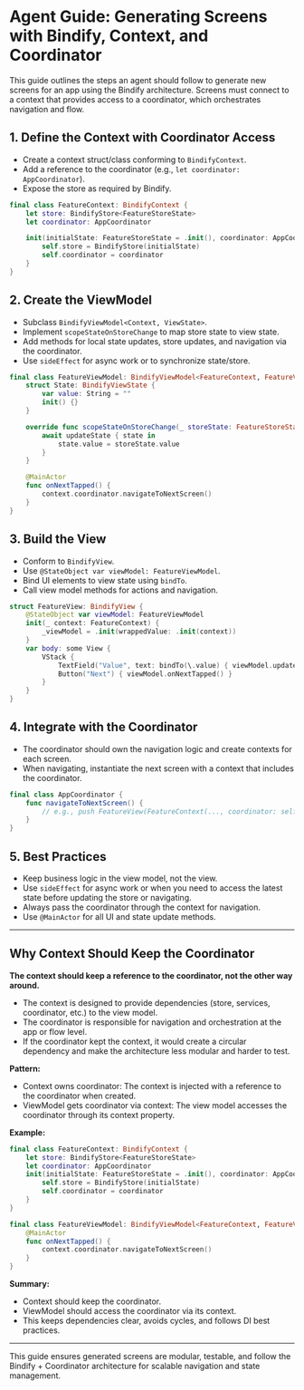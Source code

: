 # Agent Guide: Generating Screens with Bindify, Context, and Coordinator

This guide outlines the steps an agent should follow to generate new screens for an app using the Bindify architecture. Screens must connect to a context that provides access to a coordinator, which orchestrates navigation and flow.

## 1. Define the Context with Coordinator Access

- Create a context struct/class conforming to `BindifyContext`.
- Add a reference to the coordinator (e.g., `let coordinator: AppCoordinator`).
- Expose the store as required by Bindify.

```swift
final class FeatureContext: BindifyContext {
    let store: BindifyStore<FeatureStoreState>
    let coordinator: AppCoordinator

    init(initialState: FeatureStoreState = .init(), coordinator: AppCoordinator) {
        self.store = BindifyStore(initialState)
        self.coordinator = coordinator
    }
}
```

## 2. Create the ViewModel

- Subclass `BindifyViewModel<Context, ViewState>`.
- Implement `scopeStateOnStoreChange` to map store state to view state.
- Add methods for local state updates, store updates, and navigation via the coordinator.
- Use `sideEffect` for async work or to synchronize state/store.

```swift
final class FeatureViewModel: BindifyViewModel<FeatureContext, FeatureViewModel.State> {
    struct State: BindifyViewState {
        var value: String = ""
        init() {}
    }

    override func scopeStateOnStoreChange(_ storeState: FeatureStoreState) async {
        await updateState { state in
            state.value = storeState.value
        }
    }

    @MainActor
    func onNextTapped() {
        context.coordinator.navigateToNextScreen()
    }
}
```

## 3. Build the View

- Conform to `BindifyView`.
- Use `@StateObject var viewModel: FeatureViewModel`.
- Bind UI elements to view state using `bindTo`.
- Call view model methods for actions and navigation.

```swift
struct FeatureView: BindifyView {
    @StateObject var viewModel: FeatureViewModel
    init(_ context: FeatureContext) {
        _viewModel = .init(wrappedValue: .init(context))
    }
    var body: some View {
        VStack {
            TextField("Value", text: bindTo(\.value) { viewModel.updateValue($0) })
            Button("Next") { viewModel.onNextTapped() }
        }
    }
}
```

## 4. Integrate with the Coordinator

- The coordinator should own the navigation logic and create contexts for each screen.
- When navigating, instantiate the next screen with a context that includes the coordinator.

```swift
final class AppCoordinator {
    func navigateToNextScreen() {
        // e.g., push FeatureView(FeatureContext(..., coordinator: self))
    }
}
```

## 5. Best Practices

- Keep business logic in the view model, not the view.
- Use `sideEffect` for async work or when you need to access the latest state before updating the store or navigating.
- Always pass the coordinator through the context for navigation.
- Use `@MainActor` for all UI and state update methods.

---

## Why Context Should Keep the Coordinator

**The context should keep a reference to the coordinator, not the other way around.**

- The context is designed to provide dependencies (store, services, coordinator, etc.) to the view model.
- The coordinator is responsible for navigation and orchestration at the app or flow level.
- If the coordinator kept the context, it would create a circular dependency and make the architecture less modular and harder to test.

**Pattern:**
- Context owns coordinator: The context is injected with a reference to the coordinator when created.
- ViewModel gets coordinator via context: The view model accesses the coordinator through its context property.

**Example:**
```swift
final class FeatureContext: BindifyContext {
    let store: BindifyStore<FeatureStoreState>
    let coordinator: AppCoordinator
    init(initialState: FeatureStoreState = .init(), coordinator: AppCoordinator) {
        self.store = BindifyStore(initialState)
        self.coordinator = coordinator
    }
}

final class FeatureViewModel: BindifyViewModel<FeatureContext, FeatureViewModel.State> {
    @MainActor
    func onNextTapped() {
        context.coordinator.navigateToNextScreen()
    }
}
```

**Summary:**
- Context should keep the coordinator.
- ViewModel should access the coordinator via its context.
- This keeps dependencies clear, avoids cycles, and follows DI best practices.

---

This guide ensures generated screens are modular, testable, and follow the Bindify + Coordinator architecture for scalable navigation and state management. 